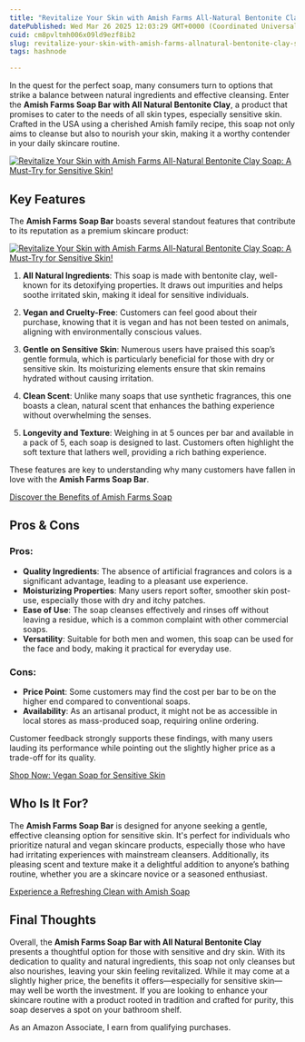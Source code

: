 ```yaml
---
title: "Revitalize Your Skin with Amish Farms All-Natural Bentonite Clay Soap: A Must-Try for Sensitive Skin!"
datePublished: Wed Mar 26 2025 12:03:29 GMT+0000 (Coordinated Universal Time)
cuid: cm8pvltmh006x09ld9ezf8ib2
slug: revitalize-your-skin-with-amish-farms-allnatural-bentonite-clay-soap-a-musttry-for-sensitive-skin
tags: hashnode

---
```


<p>In the quest for the perfect soap, many consumers turn to options that strike a balance between natural ingredients and effective cleansing. Enter the <strong>Amish Farms Soap Bar with All Natural Bentonite Clay</strong>, a product that promises to cater to the needs of all skin types, especially sensitive skin. Crafted in the USA using a cherished Amish family recipe, this soap not only aims to cleanse but also to nourish your skin, making it a worthy contender in your daily skincare routine.</p>
<a href='https://www.amazon.com/dp/B01B856IV0?tag=myreviews0fcb-20' target='_blank' rel='nofollow'>
<img src='https://m.media-amazon.com/images/I/71Fo1aFNa8L._SL1500_.jpg' alt='Revitalize Your Skin with Amish Farms All-Natural Bentonite Clay Soap: A Must-Try for Sensitive Skin!' style='display: block; margin: auto; max-width: 100%; height: auto;'>
</a>
<h2>Key Features</h2>
<p>The <strong>Amish Farms Soap Bar</strong> boasts several standout features that contribute to its reputation as a premium skincare product:</p>
<a href='https://www.amazon.com/dp/B01B856IV0?tag=myreviews0fcb-20' target='_blank' rel='nofollow'>
<img src='https://m.media-amazon.com/images/I/81vsQRKMDSL._SL1500_.jpg' alt='Revitalize Your Skin with Amish Farms All-Natural Bentonite Clay Soap: A Must-Try for Sensitive Skin!' style='display: block; margin: auto; max-width: 100%; height: auto;'>
</a>
<ol>
<li>
<p><strong>All Natural Ingredients</strong>: This soap is made with bentonite clay, well-known for its detoxifying properties. It draws out impurities and helps soothe irritated skin, making it ideal for sensitive individuals.</p>
</li>
<li>
<p><strong>Vegan and Cruelty-Free</strong>: Customers can feel good about their purchase, knowing that it is vegan and has not been tested on animals, aligning with environmentally conscious values.</p>
</li>
<li>
<p><strong>Gentle on Sensitive Skin</strong>: Numerous users have praised this soap’s gentle formula, which is particularly beneficial for those with dry or sensitive skin. Its moisturizing elements ensure that skin remains hydrated without causing irritation.</p>
</li>
<li>
<p><strong>Clean Scent</strong>: Unlike many soaps that use synthetic fragrances, this one boasts a clean, natural scent that enhances the bathing experience without overwhelming the senses.</p>
</li>
<li>
<p><strong>Longevity and Texture</strong>: Weighing in at 5 ounces per bar and available in a pack of 5, each soap is designed to last. Customers often highlight the soft texture that lathers well, providing a rich bathing experience.</p>
</li>
</ol>
<p>These features are key to understanding why many customers have fallen in love with the <strong>Amish Farms Soap Bar</strong>.</p>
<p><a href='https://www.amazon.com/dp/B01B856IV0?tag=myreviews0fcb-20' target='_blank' rel='nofollow'>Discover the Benefits of Amish Farms Soap</a></p>
<h2>Pros &amp; Cons</h2>
<h3>Pros:</h3>
<ul>
<li><strong>Quality Ingredients</strong>: The absence of artificial fragrances and colors is a significant advantage, leading to a pleasant use experience.</li>
<li><strong>Moisturizing Properties</strong>: Many users report softer, smoother skin post-use, especially those with dry and itchy patches.</li>
<li><strong>Ease of Use</strong>: The soap cleanses effectively and rinses off without leaving a residue, which is a common complaint with other commercial soaps.</li>
<li><strong>Versatility</strong>: Suitable for both men and women, this soap can be used for the face and body, making it practical for everyday use.</li>
</ul>
<h3>Cons:</h3>
<ul>
<li><strong>Price Point</strong>: Some customers may find the cost per bar to be on the higher end compared to conventional soaps.</li>
<li><strong>Availability</strong>: As an artisanal product, it might not be as accessible in local stores as mass-produced soap, requiring online ordering.</li>
</ul>
<p>Customer feedback strongly supports these findings, with many users lauding its performance while pointing out the slightly higher price as a trade-off for its quality.</p>
<p><a href='https://www.amazon.com/dp/B01B856IV0?tag=myreviews0fcb-20' target='_blank' rel='nofollow'>Shop Now: Vegan Soap for Sensitive Skin</a></p>
<h2>Who Is It For?</h2>
<p>The <strong>Amish Farms Soap Bar</strong> is designed for anyone seeking a gentle, effective cleansing option for sensitive skin. It's perfect for individuals who prioritize natural and vegan skincare products, especially those who have had irritating experiences with mainstream cleansers. Additionally, its pleasing scent and texture make it a delightful addition to anyone’s bathing routine, whether you are a skincare novice or a seasoned enthusiast.</p>
<p><a href='https://www.amazon.com/dp/B01B856IV0?tag=myreviews0fcb-20' target='_blank' rel='nofollow'>Experience a Refreshing Clean with Amish Soap</a></p>
<h2>Final Thoughts</h2>
<p>Overall, the <strong>Amish Farms Soap Bar with All Natural Bentonite Clay</strong> presents a thoughtful option for those with sensitive and dry skin. With its dedication to quality and natural ingredients, this soap not only cleanses but also nourishes, leaving your skin feeling revitalized. While it may come at a slightly higher price, the benefits it offers—especially for sensitive skin—may well be worth the investment. If you are looking to enhance your skincare routine with a product rooted in tradition and crafted for purity, this soap deserves a spot on your bathroom shelf.</p>
<p>As an Amazon Associate, I earn from qualifying purchases.</p>